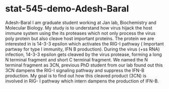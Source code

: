 # stat-545-demo-Adesh-Baral
Adesh-Baral
I am graduate student working at Jan lab, Biochemistry and Molecular Biology. My study is to understand how virus hijack the host immune system using the its proteases which not only process the virus poly protein but also cleave host important proteins. The protein we are interested in is 14-3-3 epsilon which activates the RIG-I pathway ( Important partway for type I immunity, IFN B production). During the virus (+ss RNA) infection, 14-3-3 epsilon gets cleaved by the virus protease, forming a long N terminal fragment and short C terminal fragment. We named the N terminal fragment as 3CN, previous PhD student from our lab found out this 3CN dampens the RIG-I signaling pathway and suppress the IFN-B production. My goal is to find out how this cleaved product (3CN) is involved in RIG- I pathway which intern dampens the production of IFN-B.
